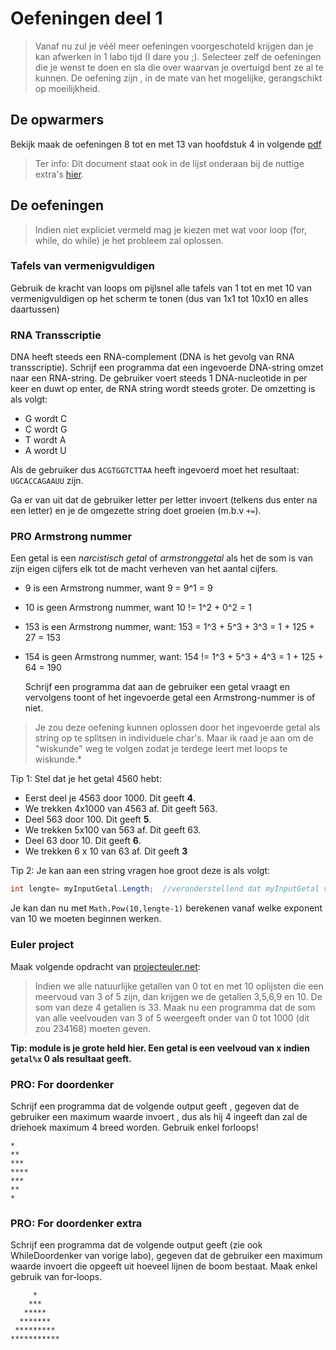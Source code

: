 # Oefeningen deel 1

> Vanaf nu zul je véél meer oefeningen voorgeschoteld krijgen dan je kan afwerken in 1 labo tijd \(I dare you ;\). Selecteer zelf de oefeningen die je wenst te doen en sla die over waarvan je overtuigd bent ze al te kunnen. De oefening zijn , in de mate van het mogelijke, gerangschikt op moeilijkheid.

## De opwarmers

Bekijk maak de oefeningen 8 tot en met 13 van hoofdstuk 4 in volgende [pdf](https://github.com/v-nys/cursusprogrammeren/tree/13ea122a2e92d805feb8b618811589d4f57a8b23/assets/docs/oefenvragen2010.pdf)

> Ter info: Dit document staat ook in de lijst onderaan bij de nuttige extra's [hier](https://github.com/v-nys/cursusprogrammeren/tree/3ce26c1653767f20f0438bf023c6a5ac44fc41f8/inleiding/nuttigeextras.md).

## De oefeningen

> Indien niet expliciet vermeld mag je kiezen met wat voor loop \(for, while, do while\) je het probleem zal oplossen.

### Tafels van vermenigvuldigen

Gebruik de kracht van loops om pijlsnel alle tafels van 1 tot en met 10 van vermenigvuldigen op het scherm te tonen \(dus van 1x1 tot 10x10 en alles daartussen\)

### RNA Transscriptie

DNA heeft steeds een RNA-complement \(DNA is het gevolg van RNA transscriptie\). Schrijf een programma dat een ingevoerde DNA-string omzet naar een RNA-string. De gebruiker voert steeds 1 DNA-nucleotide in per keer en duwt op enter, de RNA string wordt steeds groter. De omzetting is als volgt:

* G wordt C
* C wordt G
* T wordt A
* A wordt U

Als de gebruiker dus `ACGTGGTCTTAA` heeft ingevoerd moet het resultaat: `UGCACCAGAAUU` zijn.

Ga er van uit dat de gebruiker letter per letter invoert \(telkens dus enter na een letter\) en je de omgezette string doet groeien \(m.b.v `+=`\).

### PRO Armstrong nummer

Een getal is een _narcistisch getal_ of _armstronggetal_ als het de som is van zijn eigen cijfers elk tot de macht verheven van het aantal cijfers.

* 9 is een Armstrong nummer, want 9 = 9^1 = 9
* 10 is geen Armstrong nummer, want 10 != 1^2 + 0^2 = 1
* 153 is een  Armstrong nummer, want: 153 = 1^3 + 5^3 + 3^3 = 1 + 125 + 27 = 153
* 154 is geen Armstrong nummer, want: 154 != 1^3 + 5^3 + 4^3 = 1 + 125 + 64 = 190

  Schrijf een programma dat aan de gebruiker een getal vraagt en vervolgens toont of het ingevoerde getal een Armstrong-nummer is of niet.

> Je zou deze oefening kunnen oplossen door het ingevoerde getal als string op te splitsen in individuele char's. Maar ik raad je aan om de "wiskunde" weg te volgen zodat je terdege leert met loops te wiskunde.\*

Tip 1: Stel dat je het getal 4560 hebt:

* Eerst deel je 4563 door 1000. Dit geeft **4**. 
* We trekken 4x1000 van 4563 af. Dit geeft 563.
* Deel 563 door 100. Dit geeft **5**.
* We trekken 5x100 van 563 af. Dit geeft 63.
* Deel 63 door 10. Dit geeft **6**.
* We trekken 6 x 10 van 63 af. Dit geeft **3**

Tip 2: Je kan aan een string vragen hoe groot deze is als volgt:

```csharp
int lengte= myInputGetal.Length;  //veronderstellend dat myInputGetal van het type string is
```

Je kan dan nu met `Math.Pow(10,lengte-1)` berekenen vanaf welke exponent van 10 we moeten beginnen werken.

### Euler project

Maak volgende opdracht van [projecteuler.net](http://projecteuler.net):

> Indien we alle natuurlijke getallen van 0 tot en met 10 oplijsten die een meervoud van 3 of 5 zijn, dan krijgen we de getallen 3,5,6,9 en 10. De som van deze 4 getallen is 33. Maak nu een programma dat de som van alle veelvouden van 3 of 5 weergeeft onder van 0 tot 1000 \(dit zou 234168\) moeten geven.

**Tip: module is je grote held hier. Een getal is een veelvoud van x indien `getal%x` 0 als resultaat geeft.**

### PRO: For doordenker

Schrijf een programma dat de volgende output geeft , gegeven dat de gebruiker een maximum waarde invoert , dus als hij 4 ingeeft dan zal de driehoek maximum 4 breed worden. Gebruik enkel forloops!

```text
*
**
***
****
***
**
*
```

### PRO: For doordenker extra

Schrijf een programma dat de volgende output geeft \(zie ook WhileDoordenker van vorige labo\), gegeven dat de gebruiker een maximum waarde invoert die opgeeft uit hoeveel lijnen de boom bestaat. Maak enkel gebruik van for-loops.

```text
     *
    ***
   *****
  *******
 *********
***********
```

